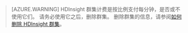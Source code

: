 

> [AZURE.WARNING] HDInsight 群集计费是按比例支付每分钟，是否或不使用它们。 请务必使用它之后，删除群集。 删除群集的信息，请参阅[如何删除 HDInsight 群集](../articles/hdinsight/hdinsight-delete-cluster.md)。

